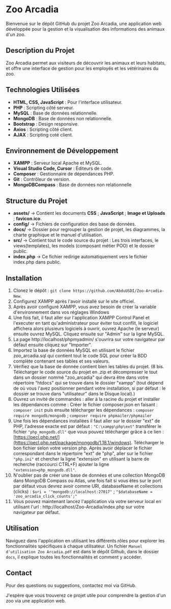 # Zoo Arcadia

Bienvenue sur le dépôt GitHub du projet Zoo Arcadia, une application web développée pour la gestion et la visualisation des informations des animaux d'un zoo.

## Description du Projet

Zoo Arcadia permet aux visiteurs de découvrir les animaux et leurs habitats, et offre une interface de gestion pour les employés et les vétérinaires du zoo.

## Technologies Utilisées

- **HTML, CSS, JavaScript** : Pour l'interface utilisateur.
- **PHP** : Scripting côté serveur.
- **MySQL** : Base de données relationnelle.
- **MongoDB** : Base de données non relationnelle.
- **Bootstrap** : Design responsive.
- **Axios** : Scripting côté client.
- **AJAX** : Scripting coté client.

## Environnement de Développement

- **XAMPP** : Serveur local Apache et MySQL.
- **Visual Studio Code, Cursor** : Éditeurs de code.
- **Composer** : Gestionnaire de dépendances PHP.
- **Git** : Contrôleur de version.
- **MongoDBCompass** : Base de données non relationnelle 

## Structure du Projet

- **assets/** -> Contient les documents **CSS** ; **JavaScript** ; **Image et Uploads** ; **favicon.ico**.
- **config/** -> Fichiers de configuration des base de données.
- **docs/** -> Dossier pour regrouper la gestion de projet, les diagrammes, la charte graphique et le manuel d'utilisation.
- **src/** -> Contient tout le code source du projet : Les trois interfaces, le views(templates), les models (composant métier POO) et le dossier public.
- **index.php** -> Ce fichier redirige automatiquement vers le fichier index.php dans public.

## Installation

1. Clonez le dépôt : `git clone https://github.com/AbduUSDI/Zoo-Arcadia-New`.
3. Configurez XAMPP après l'avoir installé sur le site officiel.
4. Après avoir configuré XAMPP, vous avez besoin de créer la variable d'environnement dans vos réglages Windows
5. Une fois fait, il faut aller sur l'application XAMPP Control Panel et l'executer en tant qu'administrateur pour éviter tout conflit, le logiciel affichera alors plusieurs logiciels à ouvrir, ouvrez Apache (le serveur) ensuite ouvrez MySQL. Cliquez ensuite sur "Admin" sur la ligne MySQL.
6. La page http://localhost/phpmyadmin/ s'ouvrira sur votre navigateur par défaut ensuite cliquez sur "Importer".
7. Importez la base de données MySQL en utilisant le fichier zoo_arcadia.sql qui contient tout le code SQL pour créer la BDD complète contenant ses tables et ses valeurs.
8. Vérifiez que la base de donnée contient bien les tables du projet.
(8 bis. Télécharger le code source du projet en .zip et décompresser le tout dans un dossier nommé "zoo_arcadia" qui devra être dans votre répertoire "htdocs" qui se trouve dans le dossier "xampp" (tout dépend de où vous l'avez positionner pendant votre installation, si par défaut : le dossier se trouve dans "utilisateur" dans le Disque local).) 
9. Ouvrez un invité de commandes : aller à la racine du projet et installer les dépendances comme :  Créer le fichier composer.json en faisant : `composer init`  puis ensuite télécharger les dépendances :     `composer require mongodb/mongodb` ; `composer require phpmailer/phpmailer`
10. Une fois les dépendances installées il faut aller sur le dossier "ext" de PHP, l'adresse exacte est par défaut : `"C:\xampp\php\ext"` transférer le fichier `"php_mongodb.dll"` que vous pouvez télécharger grâce à ce lien : [https://pecl.php.net/](https://pecl.php.net/package/mongodb/1.18.1/windows). Télécharger le bon fichier selon votre version php. Après avoir déplacer le fichier correspondant dans le répertoire "ext" de "php", aller sur le fichier `"php.ini"` et chercher la ligne "extension" en utilisant la barre de recherche (raccourci CTRL+F) ajouter la ligne `"extension=php_mongodb.dll"`.
11. N'oublier pas de créer une base de données et une collection MongoDB dans MongoDB Compass ou Atlas, une fois fait si vous êtes sur le port par défaut vous devrez avoir comme URI, databaseName et collections (clicks) :  `$uri = '"mongodb://localhost:27017"` ; `"$databaseName = 'zoo_arcadia_click_counts';"` 
12. Vous pouvez maintenant lancez l'application via votre serveur local en utilisant l'url : http://localhost/Zoo-Arcadia/index.php sur votre navigateur par défaut.

## Utilisation

Naviguez dans l'application en utilisant les différents rôles pour explorer les fonctionnalités spécifiques à chaque utilisateur.
Un fichier `Manuel d'utilisation Zoo Arcadia.pdf` est dans le dépôt Github, dans le dossier `docs`, il explique toutes les fonctionnalités et comment y accéder.

## Contact

Pour des questions ou suggestions, contactez moi via GitHub.

J'espère que vous trouverez ce projet utile pour comprendre la gestion d'un zoo via une application web.
